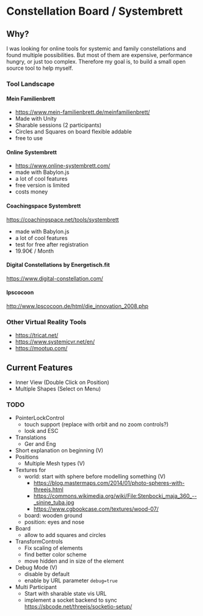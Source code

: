 # Constellation Board / Systembrett

## Why?

I was looking for online tools for systemic and family constellations and found multiple possibilities. But most of them are expensive, performance hungry, or just too complex.
Therefore my goal is, to build a small open source tool to help myself.

### Tool Landscape

#### Mein Familienbrett

- https://www.mein-familienbrett.de/meinfamilienbrett/
- Made with Unity
- Sharable sessions (2 participants)
- Circles and Squares on board flexible addable
- free to use

#### Online Systembrett

- https://www.online-systembrett.com/
- made with Babylon.js
- a lot of cool features
- free version is limited
- costs money

#### Coachingspace Systembrett

https://coachingspace.net/tools/systembrett
- made with Babylon.js
- a lot of cool features
- test for free after registration
- 19.90€ / Month

#### Digital Constellations by Energetisch.fit
https://www.digital-constellation.com/

#### lpscocoon
http://www.lpscocoon.de/html/die_innovation_2008.php

### Other Virtual Reality Tools
- https://tricat.net/
- https://www.systemicvr.net/en/
- https://mootup.com/

## Current Features
- Inner View (Double Click on Position)
- Multiple Shapes (Select on Menu)

### TODO

- PointerLockControl
    - touch support (replace with orbit and no zoom controls?)
    - look and ESC
- Translations
    - Ger and Eng
- Short explanation on beginning (V)
- Positions
    - Multiple Mesh types (V)
- Textures for
    - world: start with sphere before modelling something (V)
        - https://blog.mastermaps.com/2014/01/photo-spheres-with-threejs.html
        - https://commons.wikimedia.org/wiki/File:Stenbocki_maja_360_--_sinine_tuba.jpg
        - https://www.cgbookcase.com/textures/wood-07/
    - board: wooden ground
    - position: eyes and nose
- Board
    - allow to add squares and circles
- TransformControls
    - Fix scaling of elements
    - find better color scheme
    - move hidden and in size of the element
- Debug Mode (V)
    - disable by default
    - enable by URL parameter `debug=true`
- Multi Participant
    - Start with sharable state vis URL
    - implement a socket backend to sync https://sbcode.net/threejs/socketio-setup/